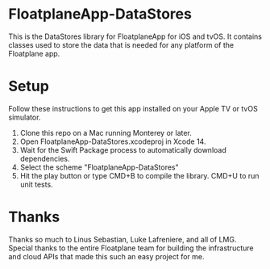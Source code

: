 # FloatplaneApp-DataStores
This is the DataStores library for FloatplaneApp for iOS and tvOS. It contains classes used to store the data that is needed for any platform of the Floatplane app.

# Setup
Follow these instructions to get this app installed on your Apple TV or tvOS simulator.
1. Clone this repo on a Mac running Monterey or later.
2. Open FloatplaneApp-DataStores.xcodeproj in Xcode 14.
3. Wait for the Swift Package process to automatically download dependencies.
4. Select the scheme "FloatplaneApp-DataStores"
5. Hit the play button or type CMD+B to compile the library. CMD+U to run unit tests. 

# Thanks
Thanks so much to Linus Sebastian, Luke Lafreniere, and all of LMG. Special thanks to the entire Floatplane team for building the infrastructure and cloud APIs that made this such an easy project for me.
